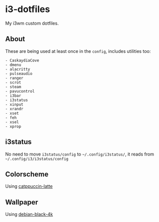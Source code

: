 # i3-dotfiles
My i3wm custom dotfiles.

## About
These are being used at least once in the `config`, includes utilities too:
```
- CaskaydiaCove
- dmenu
- alacritty
- pulseaudio
- ranger
- scrot
- steam
- pavucontrol
- i3bar
- i3status
- xinput
- xrandr
- xset
- feh
- xsel
- xprop
```

## i3status
No need to move `i3status/config` to `~/.config/i3status/`, it reads from `~/.config/i3/i3status/config`

## Colorscheme
Using [catppuccin-latte](https://github.com/catppuccin/i3)

## Wallpaper
Using [debian-black-4k](https://github.com/zhichaoh/catppuccin-wallpapers)
